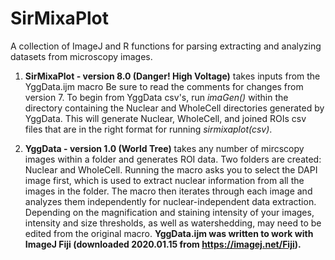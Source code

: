 # SirMixaPlot
A collection of ImageJ and R functions for parsing extracting and analyzing datasets from microscopy images.

1) **SirMixaPlot - version 8.0 (Danger! High Voltage)** takes inputs from the YggData.ijm macro Be sure to read the comments for changes from version 7. To begin from YggData csv's, run *imaGen()* within the directory containing the Nuclear and WholeCell directories generated by YggData. This will generate Nuclear, WholeCell, and joined ROIs csv files that are in the right format for running *sirmixaplot(*csv*)*. 

2) **YggData - version 1.0 (World Tree)** takes any number of mircscopy images within a folder and generates ROI data. Two folders are created: Nuclear and WholeCell. Running the macro asks you to select the DAPI image first, which is used to extract nuclear information from all the images in the folder. The macro then iterates through each image and analyzes them independently for nuclear-independent data extraction. Depending on the magnification and staining intensity of your images, intensity and size thresholds, as well as watershedding, may need to be edited from the original macro. **YggData.ijm was written to work with ImageJ Fiji (downloaded 2020.01.15 from https://imagej.net/Fiji).**
